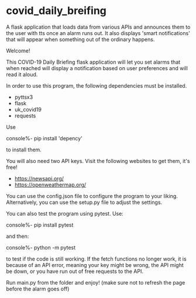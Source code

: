 # covid_daily_breifing
A flask application that loads data from various APIs and announces them to the user with tts once an alarm runs out. It also displays 'smart notifications' that will appear when something out of the ordinary happens.

Welcome!

This COVID-19 Daily Briefing flask application will let you set
alarms that when reached will display a notification based on user
preferences and will read it aloud.

In order to use this program, the following dependencies must be installed.

- pyttsx3
- flask
- uk_covid19
- requests

Use

console%- pip install 'depency'

to install them.

You will also need two API keys. Visit the following websites to get them, it's free!

- https://newsapi.org/
- https://openweathermap.org/

You can use the config.json file to configure the program to your liking.
Alternatively, you can use the setup.py file to adjust the settings.

You can also test the program using pytest. Use:

console%- pip install pytest

and then:

console%- python -m pytest

to test if the code is still working. If the fetch functions no longer work,
it is because of an API error, meaning your key might be wrong, the API might
be down, or you have run out of free requests to the API.

Run main.py from the folder and enjoy!
(make sure not to refresh the page before the alarm goes off)


